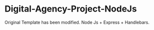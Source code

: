 # Digital-Agency-Project-NodeJs

Original Template has been modified.
Node Js + Express + Handlebars.
